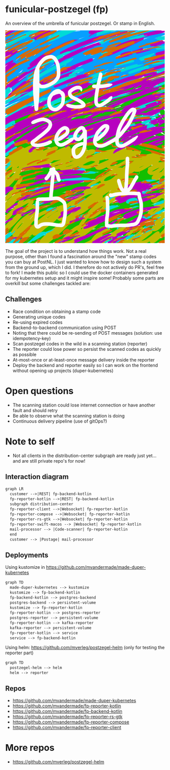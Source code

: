 # funicular-postzegel (fp)
An overview of the umbrella of funicular postzegel. Or stamp in English.

![colourful logo](postzegel.png "colourful logo")

The goal of the project is to understand how things work.
Not a real purpose, other than I found a fascination around the "new" stamp codes you can buy at PostNL.
I just wanted to know how to design such a system from the ground up, which I did. I therefore do not actively do PR's, feel free to fork!
I made this public so I could use the docker containers generated for my kubernetes setup and it might inspire some!
Probably some parts are overkill but some challenges tackled are:

## Challenges
- Race condition on obtaining a stamp code
- Generating unique codes
- Re-using expired codes
- Backend-to-backend communication using POST
- Noting that there could be re-sending of POST messages (solution: use idempotency-key)
- Scan postzegel codes in the wild in a scanning station (reporter)
- The reporter could lose power so persist the scanned codes as quickly as possible
- At-most-once or at-least-once message delivery inside the reporter
- Deploy the backend and reporter easily so I can work on the frontend without opening up projects (duper-kubernetes)

# Open questions
- The scanning station could lose internet connection or have another fault and should retry
- Be able to observe what the scanning station is doing
- Continuous delivery pipeline (use of gitOps?)

# Note to self
- Not all clients in the distribution-center subgraph are ready just yet... and are still private repo's for now!

## Interaction diagram
```mermaid
graph LR
  customer -->|REST| fp-backend-kotlin
  fp-reporter-kotlin -->|REST| fp-backend-kotlin
  subgraph distribution-center
  fp-reporter-client -->|Websocket| fp-reporter-kotlin
  fp-reporter-compose -->|Websocket| fp-reporter-kotlin
  fp-reporter-rs-gtk -->|Websocket| fp-reporter-kotlin
  fp-reporter-swift-macos --> |Websocket| fp-reporter-kotlin
  mail-processor --> |Code-scanner| fp-reporter-kotlin
  end
  customer --> |Postage| mail-processor
```

## Deployments
Using kustomize in https://github.com/mvandermade/made-duper-kubernetes
```mermaid
graph TD
  made-duper-kubernetes --> kustomize
  kustomize --> fp-backend-kotlin
  fp-backend-kotlin --> postgres-backend
  postgres-backend --> persistent-volume
  kustomize --> fp-reporter-kotlin
  fp-reporter-kotlin --> postgres-reporter
  postgres-reporter --> persistent-volume
  fp-reporter-kotlin --> kafka-reporter
  kafka-reporter --> persistent-volume
  fp-reporter-kotlin --> service
  service --> fp-backend-kotlin
```

Using helm: https://github.com/mverleg/postzegel-helm (only for testing the reporter part)
```mermaid
graph TD
  postzegel-helm --> helm
  helm --> reporter
```

## Repos
- https://github.com/mvandermade/made-duper-kubernetes
- https://github.com/mvandermade/fp-reporter-kotlin
- https://github.com/mvandermade/fp-backend-kotlin
- https://github.com/mvandermade/fp-reporter-rs-gtk
- https://github.com/mvandermade/fp-reporter-compose
- https://github.com/mvandermade/fp-reporter-client

# More repos
- https://github.com/mverleg/postzegel-helm
